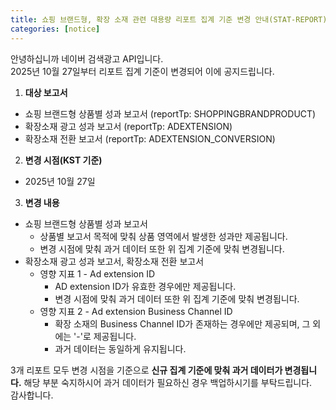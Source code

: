 ```yaml
---
title: 쇼핑 브랜드형, 확장 소재 관련 대용량 리포트 집계 기준 변경 안내(STAT-REPORT)
categories: [notice]
---
```


안녕하십니까 네이버 검색광고 API입니다.<br>
2025년 10월 27일부터 리포트 집계 기준이 변경되어 이에 공지드립니다. <br>

1. **대상 보고서** <br>
- 쇼핑 브랜드형 상품별 성과 보고서 (reportTp: SHOPPINGBRANDPRODUCT)
- 확장소재 광고 성과 보고서 (reportTp: ADEXTENSION)
- 확장소재 전환 보고서 (reportTp: ADEXTENSION_CONVERSION)

2.  **변경 시점(KST 기준)** <br>
- 2025년 10월 27일

3. **변경 내용**<br>
- 쇼핑 브랜드형 상품별 성과 보고서
  - 상품별 보고서 목적에 맞춰 상품 영역에서 발생한 성과만 제공됩니다.
  - 변경 시점에 맞춰 과거 데이터 또한 위 집계 기준에 맞춰 변경됩니다.
- 확장소재 광고 성과 보고서, 확장소재 전환 보고서
  - 영향 지표 1 - Ad extension ID
    - AD extension ID가 유효한 경우에만 제공됩니다.
    - 변경 시점에 맞춰 과거 데이터 또한 위 집계 기준에 맞춰 변경됩니다.
  - 영향 지표 2 - Ad extension Business Channel ID
    - 확장 소재의 Business Channel ID가 존재하는 경우에만 제공되며, 그 외에는 '-'로 제공됩니다.
    - 과거 데이터는 동일하게 유지됩니다. <br>

3개 리포트 모두 변경 시점을 기준으로 **신규 집계 기준에 맞춰 과거 데이터가 변경됩니다.** 해당 부분 숙지하시어 과거 데이터가 필요하신 경우 백업하시기를 부탁드립니다.<br>
감사합니다.<br>
<br>
